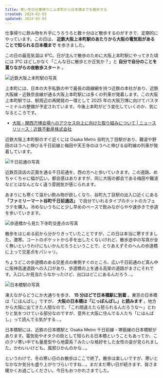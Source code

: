 ```yaml
---
title: 寒い冬の仕事帰りに上本町から日本橋までを散歩する
created: 2024-02-03
updated: 2024-02-03
---
```


仕事帰りに飲み物を片手にうろうろと数十分ほど散歩するのがすきで、定期的にやっています。この日は、 **近鉄大阪上本町駅のあたりから大阪の電気街があることで知られる日本橋まで** を歩きました。

この日の最高気温は 6℃。日が沈んで散歩のために大阪上本町駅にやってきた頃には 3℃ ほどしかなく「こんな日に散歩とか正気か？」と **自分で自分のことを罵りながらの夜散歩スタート** 。

![近鉄大阪上本町駅の写真](37e4cb41-3d1b-45a1-e0e0-410365037c00)

上本町には、日本の大手私鉄の中で最長の路線網を持つ近鉄の本社があり、近鉄大阪線・近鉄奈良線が通る大阪上本町駅には多くの列車が発着します。この大阪上本町駅では、駅周辺の再開発の一環として 2025 年の大阪万博に向けてバスターミナルの整備が予定されています。今後上本町がどう変化していくのか、気になるところです。

- [大阪・関西万博会場へのアクセス向上に向けた取り組みについて | ニュースリリース｜近鉄不動産株式会社](https://www.kintetsu-re.co.jp/newsrelease/detail/613)

近鉄大阪上本町駅のすぐ近くには Osaka Metro 谷町九丁目駅があり、難波や野田のほうへと伸びる千日前線と梅田や天王寺のほうへと伸びる谷町線の列車が発着しています。

![千日前通の写真](b9ebb07f-e148-453f-aee2-e73e8bd63300)

近鉄百貨店の正面を通る千日前通を、西の方へと歩いていきます。この道路、めちゃくちゃに幅が広い。都会感はありますが、同じ大阪の都会である梅田や難波などとはなんとなく違う雰囲気が感じられます。

あまりにも寒くて温かい飲み物が欲しくなり、谷町九丁目駅の出入口近くにある **「ファミリーマート谷町千日前通店」** で自分でいれるタイプのホットのカフェラテを購入。冷めないうちにと少し早めのペースで飲みながらやや速歩きで歩道を歩いていきます。

![歩道橋から見た下寺町交差点の写真](06c4c3e7-a049-4c1b-b7c6-00816b0c4f00)

散歩をはじめる前から分かりきっていたことですが、この日は本当に寒すぎました。激寒。コートのポケットから手を出したくないけれど、散歩途中の写真が全く無いというわけにもいかんだろうということで、とりあえずそのへんの歩道橋に上って交差点をパシャリ。

ちょうどこの歩道橋のある交差点の東側すぐのところ、広い千日前通のど真ん中に阪神高速道路への入口があり、歩道橋の上を通る高架の道路がまさにそれです。入口しか見当たらなかったけど、出口はどこにあるんだろう…。

![日本橋駅の写真](e158cf09-414c-4eb0-fc6f-16082c80d200)

凍えながらどうにか大通りを歩き、 **15 分ほどで日本橋駅に到着** 。東京の日本橋は「にほんばし」ですが、 **大阪の日本橋は「にっぽんばし」と読みます** 。地方から大阪に出てきた人間なので、「これ間違えたら怒られるんだろうな～」とわりと気をつけている部分なのですが、意外と大阪に住んでる人たち「にほんばし」って読んでる気がする…。

日本橋駅には、近鉄の日本橋駅と Osaka Metro 千日前線・堺筋線の日本橋駅があります。電気街やオタクの街として知られる日本橋ということもあってか、このクソ寒い中でも量産型やら地雷系？みたいな格好をした女性の姿が見られました。かわいいけども。風邪ひかんのかな…。

というわけで、冬の寒い日のお散歩はここで終了。散歩は楽しいですが、寒いとなかなか気分も盛り上がりづらいですね…。まだまだ寒い日が続きます、皆さま暖かくお過ごしください。今日もおつかれさまでした。

